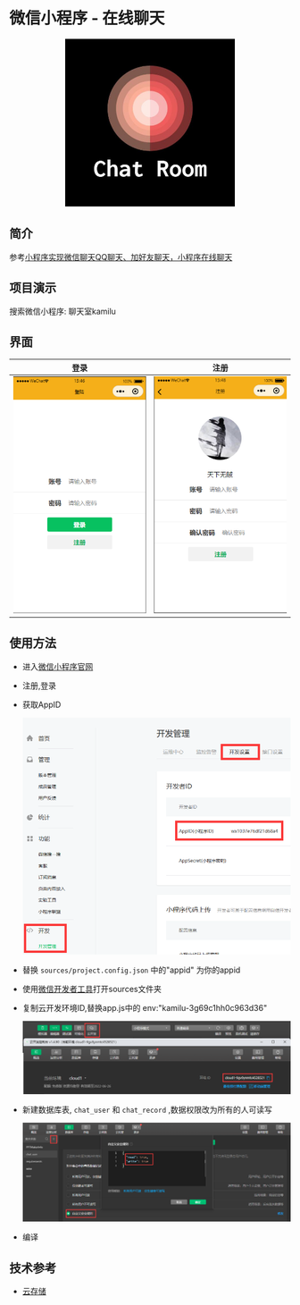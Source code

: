 # 微信小程序 - 在线聊天

<div align=center><img src="https://raw.githubusercontent.com/learner-lu/picbed/master/ad.jpg" height="300" alt="抚子妹妹"></div>

## 简介

参考[小程序实现微信聊天QQ聊天、加好友聊天，小程序在线聊天](https://www.bilibili.com/video/BV1Gf4y1M7sh?p=3&spm_id_from=pageDriver)

## 项目演示

搜索微信小程序: 聊天室kamilu

## 界面

|登录|注册|
|:--:|:--:|
|![20220531154831](https://raw.githubusercontent.com/learner-lu/picbed/master/20220531154831.png)|![20220531154918](https://raw.githubusercontent.com/learner-lu/picbed/master/20220531154918.png)|

## 使用方法

- 进入[微信小程序官网](https://mp.weixin.qq.com/cgi-bin/wx)
- 注册,登录
- 获取AppID

  ![20220525231716](https://raw.githubusercontent.com/learner-lu/picbed/master/20220525231716.png)

- 替换 `sources/project.config.json` 中的"appid" 为你的appid

- 使用[微信开发者工具](http://www.ionic.wang/weixin/devtools/download.html)打开sources文件夹

- 复制云开发环境ID,替换app.js中的 env:"kamilu-3g69c1hh0c963d36"

  ![20220530231731](https://raw.githubusercontent.com/learner-lu/picbed/master/20220530231731.png)

- 新建数据库表, `chat_user` 和 `chat_record` ,数据权限改为所有的人可读写

  ![20220530232831](https://raw.githubusercontent.com/learner-lu/picbed/master/20220530232831.png)

- 编译

## 技术参考

- [云存储](https://developers.weixin.qq.com/miniprogram/dev/wxcloud/guide/storage/api.html)
